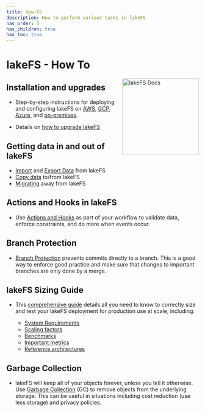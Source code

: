```yaml
---
title: How-To
description: How to perform various tasks in lakeFS
nav_order: 5
has_children: true
has_toc: true
---
```


# lakeFS - How To

<img src="/assets/img/docs_logo.png" alt="lakeFS Docs" width=200 style="float: right; margin: 0 0 10px 10px;"/>


## Installation and upgrades

* Step-by-step instructions for deploying and configuring lakeFS on [AWS](/howto/deploy/aws.html), [GCP](/howto/deploy/gcp.html), [Azure](/howto/deploy/azure.html), and [on-premises](/howto/deploy/onprem.html). 

* Details on [how to upgrade lakeFS](/howto/deploy/upgrade.html)

## Getting data in and out of lakeFS

* [Import](/howto/import.html) and [Export Data](/howto/export.html) from lakeFS
* [Copy data](/howto/copying.html) to/from lakeFS
* [Migrating](/howto/migrate-away.html) away from lakeFS

## Actions and Hooks in lakeFS

* Use [Actions and Hooks](/howto/hooks/) as part of your workflow to validate data, enforce constraints, and do more when events occur.

## Branch Protection

* [Branch Protection](/howto/protect-branches.html) prevents commits directly to a branch. This is a good way to enforce good practice and make sure that changes to important branches are only done by a merge.

## lakeFS Sizing Guide

* This [comprehensive guide](/howto/sizing-guide.html) details all you need to know to correctly size and test your lakeFS deployment for production use at scale, including: 

    * [System Requirements](/howto/sizing-guide.html#system-requirements)
    * [Scaling factors](/howto/sizing-guide.html#scaling-factors)
    * [Benchmarks](/howto/sizing-guide.html#benchmarks)
    * [Important metrics](/howto/sizing-guide.html#important-metrics)
    * [Reference architectures](/howto/sizing-guide.html#reference-architectures)

## Garbage Collection

* lakeFS will keep all of your objects forever, unless you tell it otherwise. Use [Garbage Collection](/howto/garbage-collection/) (GC) to remove objects from the underlying storage. This can be useful in situations including cost reduction (use less storage) and privacy policies.
